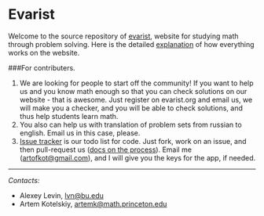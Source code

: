 Evarist
=======

Welcome to the source repository of [evarist](http://www.evarist.org/), 
website for studying math through problem solving.
Here is the detailed [explanation](http://www.evarist.org/about) of 
how everything works on the website.

###For contributers.

1. We are looking for people to start off the community! If you want to help us and you know math enough so that you can check solutions on our website - that is awesome. Just register on evarist.org and email us, we will make you a checker, and you will be able to check solutions, and thus help students learn math.
2. You also can help us with translation of problem sets from russian to english. Email us in this case, please.
3. [Issue tracker](https://github.com/artofkot/evarist/issues) is our todo list for code. Just fork, work on an issue, and then pull-request us ([docs on the process](https://help.github.com/articles/using-pull-requests/)). Email me (artofkot@gmail.com), and I will give you the keys for the app, if needed.



------------------------------------------
_Contacts:_
* Alexey Levin, lvn@bu.edu
* Artem Kotelskiy, artemk@math.princeton.edu
